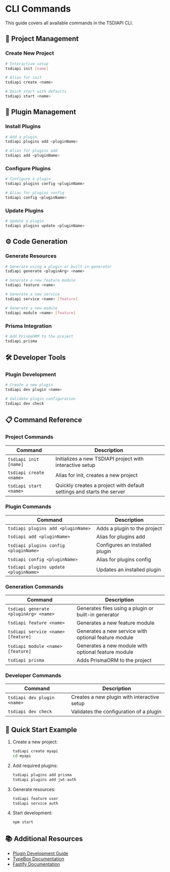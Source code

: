 # CLI Commands

This guide covers all available commands in the TSDIAPI CLI.

## 🚀 Project Management

### Create New Project
```bash
# Interactive setup
tsdiapi init [name]

# Alias for init
tsdiapi create <name>

# Quick start with defaults
tsdiapi start <name>
```

## 🔌 Plugin Management

### Install Plugins
```bash
# Add a plugin
tsdiapi plugins add <pluginName>

# Alias for plugins add
tsdiapi add <pluginName>
```

### Configure Plugins
```bash
# Configure a plugin
tsdiapi plugins config <pluginName>

# Alias for plugins config
tsdiapi config <pluginName>
```

### Update Plugins
```bash
# Update a plugin
tsdiapi plugins update <pluginName>
```

## ⚙️ Code Generation

### Generate Resources
```bash
# Generate using a plugin or built-in generator
tsdiapi generate <pluginArg> <name>

# Generate a new feature module
tsdiapi feature <name>

# Generate a new service
tsdiapi service <name> [feature]

# Generate a new module
tsdiapi module <name> [feature]
```

### Prisma Integration
```bash
# Add PrismaORM to the project
tsdiapi prisma
```

## 🛠 Developer Tools

### Plugin Development
```bash
# Create a new plugin
tsdiapi dev plugin <name>

# Validate plugin configuration
tsdiapi dev check
```

## 📋 Command Reference

### Project Commands
| Command | Description |
|---------|-------------|
| `tsdiapi init [name]` | Initializes a new TSDIAPI project with interactive setup |
| `tsdiapi create <name>` | Alias for init, creates a new project |
| `tsdiapi start <name>` | Quickly creates a project with default settings and starts the server |

### Plugin Commands
| Command | Description |
|---------|-------------|
| `tsdiapi plugins add <pluginName>` | Adds a plugin to the project |
| `tsdiapi add <pluginName>` | Alias for plugins add |
| `tsdiapi plugins config <pluginName>` | Configures an installed plugin |
| `tsdiapi config <pluginName>` | Alias for plugins config |
| `tsdiapi plugins update <pluginName>` | Updates an installed plugin |

### Generation Commands
| Command | Description |
|---------|-------------|
| `tsdiapi generate <pluginArg> <name>` | Generates files using a plugin or built-in generator |
| `tsdiapi feature <name>` | Generates a new feature module |
| `tsdiapi service <name> [feature]` | Generates a new service with optional feature module |
| `tsdiapi module <name> [feature]` | Generates a new module with optional feature module |
| `tsdiapi prisma` | Adds PrismaORM to the project |

### Developer Commands
| Command | Description |
|---------|-------------|
| `tsdiapi dev plugin <name>` | Creates a new plugin with interactive setup |
| `tsdiapi dev check` | Validates the configuration of a plugin |

## 🔄 Quick Start Example

1. Create a new project:
   ```bash
   tsdiapi create myapi
   cd myapi
   ```

2. Add required plugins:
   ```bash
   tsdiapi plugins add prisma
   tsdiapi plugins add jwt-auth
   ```

3. Generate resources:
   ```bash
   tsdiapi feature user
   tsdiapi service auth
   ```

4. Start development:
   ```bash
   npm start
   ```

## 📚 Additional Resources

- [Plugin Development Guide](https://github.com/tsdiapi/tsdiapi-cli)
- [TypeBox Documentation](https://github.com/sinclairzx81/typebox)
- [Fastify Documentation](https://www.fastify.io/docs/latest/)
